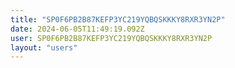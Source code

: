 ```yaml
---
title: "SP0F6PB2B87KEFP3YC219YQBQSKKKY8RXR3YN2P"
date: 2024-06-05T11:49:19.092Z
user: SP0F6PB2B87KEFP3YC219YQBQSKKKY8RXR3YN2P
layout: "users"
---
```

    
